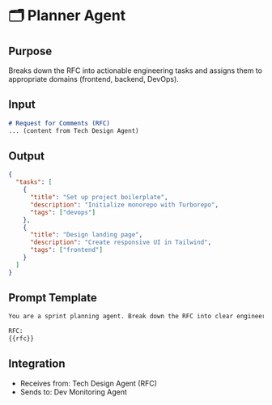 # 🗂️ Planner Agent

## Purpose
Breaks down the RFC into actionable engineering tasks and assigns them to appropriate domains (frontend, backend, DevOps).

## Input
```md
# Request for Comments (RFC)
... (content from Tech Design Agent)
```

## Output
```json
{
  "tasks": [
    {
      "title": "Set up project boilerplate",
      "description": "Initialize monorepo with Turborepo",
      "tags": ["devops"]
    },
    {
      "title": "Design landing page",
      "description": "Create responsive UI in Tailwind",
      "tags": ["frontend"]
    }
  ]
}
```

## Prompt Template
```txt
You are a sprint planning agent. Break down the RFC into clear engineering tasks grouped by domain (frontend, backend, devops).

RFC:
{{rfc}}
```

## Integration
- Receives from: Tech Design Agent (RFC)
- Sends to: Dev Monitoring Agent

